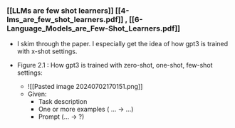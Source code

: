 ### [[LLMs are few shot learners]] [[4-lms_are_few_shot_learners.pdf]] , [[6-Language_Models_are_Few-Shot_Learners.pdf]]
- I skim through the paper. I especially get the idea of how gpt3 is trained with x-shot settings.

- Figure 2.1 : How gpt3 is trained with zero-shot, one-shot, few-shot settings:
	- ![[Pasted image 20240702170151.png]]
	- Given:
		- Task description
		- One or more examples ( ... -> ...)
		- Prompt (... -> ?)


